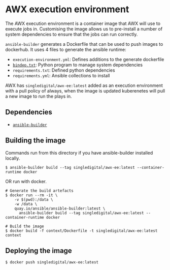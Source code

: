 # AWX execution environment

The AWX execution environment is a container image that AWX will use to execute jobs in. Customising the image allows us to pre-install a number of system dependencies to ensure that the jobs can run correctly.

`ansible-builder` generates a Dockerfile that can be used to push images to dockerhub. It uses 4 files to generate the ansible runtime:

- `execution-environment.yml`: Defines additions to the generate dockerfile
- [`bindep.txt`](https://pypi.org/project/bindep/): Python program to manage system dependencies
- `requirements.txt`: Defined python dependencies
- `requirements.yml`: Ansible collections to install

AWX has `singledigital/awx-ee:latest` added as an execution environment with a pull policy of always, when the image is updated kuberenetes will pull a new image to run the plays in.

## Dependencies

- [`ansible-builder`](https://github.com/ansible/ansible-builder)

## Building the image

Commands run from this directory if you have ansible-builder installed locally.

```
$ ansible-builder build --tag singledigital/awx-ee:latest --container-runtime docker
```

OR run with docker.

```
# Generate the build artefacts
$ docker run --rm -it \
    -v $(pwd):/data \
    -w /data \
    quay.io/ansible/ansible-builder:latest \
      ansible-builder build --tag singledigital/awx-ee:latest --container-runtime docker

# Build the image
$ docker build -f context/Dockerfile -t singledigital/awx-ee:latest context
```

## Deploying the image

```
$ docker push singledigital/awx-ee:latest
```
